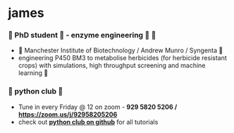 # james

### 🧪 PhD student  🥼 - enzyme engineering 🧬 🧫
- 🐝  Manchester Institute of Biotechnology / Andrew Munro / Syngenta 🌱
- engineering P450 BM3 to metabolise herbicides (for herbicide resistant crops) with simulations, high throughput screening and machine learning 🤖

### 🐍 python club 🐍
- Tune in every Friday @ 12 on zoom - **929 5820 5206 /  https://zoom.us/j/92958205206**
- check out [**python club on github**](https://github.com/UoMMIB/Python-Club) for all tutorials
